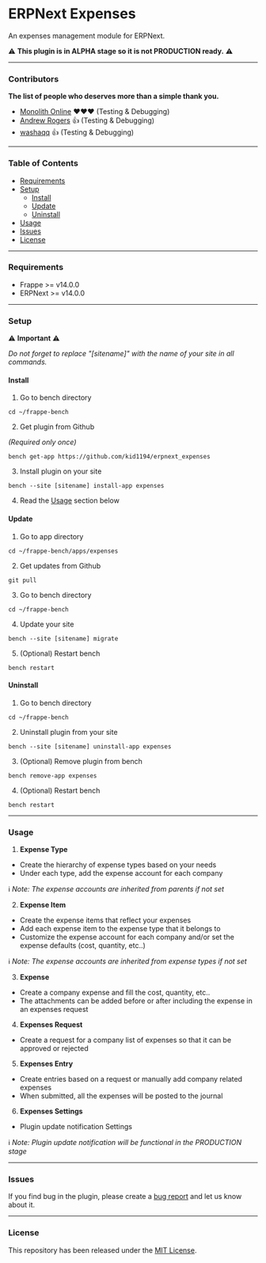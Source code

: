 # ERPNext Expenses

An expenses management module for ERPNext.

⚠️ **This plugin is in ALPHA stage so it is not PRODUCTION ready.** ⚠️

---

### Contributors
**The list of people who deserves more than a simple thank you.**
- [Monolith Online](https://github.com/monolithon) ❤❤❤ (Testing & Debugging)
- [Andrew Rogers](https://github.com/agrogers) 👍 (Testing & Debugging)
- [washaqq](https://github.com/washaqq) 👍 (Testing & Debugging)

---

### Table of Contents
- [Requirements](#requirements)
- [Setup](#setup)
  - [Install](#install)
  - [Update](#update)
  - [Uninstall](#uninstall)
- [Usage](#usage)
- [Issues](#issues)
- [License](#license)

---

### Requirements
- Frappe >= v14.0.0
- ERPNext >= v14.0.0

---

### Setup

⚠️ **Important** ⚠️

*Do not forget to replace "[sitename]" with the name of your site in all commands.*

#### Install
1. Go to bench directory

```
cd ~/frappe-bench
```

2. Get plugin from Github

*(Required only once)*

```
bench get-app https://github.com/kid1194/erpnext_expenses
```

3. Install plugin on your site

```
bench --site [sitename] install-app expenses
```

4. Read the [Usage](#usage) section below

#### Update
1. Go to app directory

```
cd ~/frappe-bench/apps/expenses
```

2. Get updates from Github

```
git pull
```

3. Go to bench directory

```
cd ~/frappe-bench
```

4. Update your site

```
bench --site [sitename] migrate
```

5. (Optional) Restart bench

```
bench restart
```

#### Uninstall
1. Go to bench directory

```
cd ~/frappe-bench
```

2. Uninstall plugin from your site

```
bench --site [sitename] uninstall-app expenses
```

3. (Optional) Remove plugin from bench

```
bench remove-app expenses
```

4. (Optional) Restart bench

```
bench restart
```

---

### Usage
1. **Expense Type**
  - Create the hierarchy of expense types based on your needs
  - Under each type, add the expense account for each company

ℹ️ *Note: The expense accounts are inherited from parents if not set*

2. **Expense Item**
  - Create the expense items that reflect your expenses
  - Add each expense item to the expense type that it belongs to
  - Customize the expense account for each company and/or set the expense defaults (cost, quantity, etc..)

ℹ️ *Note: The expense accounts are inherited from expense types if not set*

3. **Expense**
  - Create a company expense and fill the cost, quantity, etc..
  - The attachments can be added before or after including the expense in an expenses request

4. **Expenses Request**
  - Create a request for a company list of expenses so that it can be approved or rejected

5. **Expenses Entry**
  - Create entries based on a request or manually add company related expenses
  - When submitted, all the expenses will be posted to the journal

6. **Expenses Settings**
  - Plugin update notification Settings

ℹ️ *Note: Plugin update notification will be functional in the PRODUCTION stage*

---

### Issues
If you find bug in the plugin, please create a [bug report](https://github.com/kid1194/erpnext_expenses/issues/new?assignees=&labels=&template=bug_report.md&title=) and let us know about it.

---

### License
This repository has been released under the [MIT License](https://github.com/kid1194/erpnext_expenses/blob/main/LICENSE).